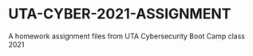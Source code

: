# UTA-CYBER-2021-ASSIGNMENT
A homework assignment files from UTA Cybersecurity Boot Camp class 2021
